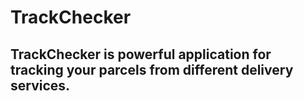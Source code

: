# TrackChecker

## TrackChecker is powerful application for tracking your parcels from different delivery services.
